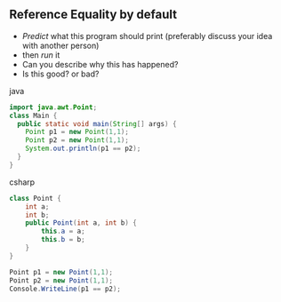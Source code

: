 Reference Equality by default
-----------------------------

* _Predict_ what this program should print (preferably discuss your idea with another person)
* then _run_ it
* Can you describe why this has happened?
* Is this good? or bad?


java
```java
import java.awt.Point;
class Main {
  public static void main(String[] args) {
    Point p1 = new Point(1,1);
    Point p2 = new Point(1,1);
    System.out.println(p1 == p2);
  }
}
```

csharp
```csharp
class Point {
    int a;
    int b;
    public Point(int a, int b) {
        this.a = a;
        this.b = b;
    }
}

Point p1 = new Point(1,1);
Point p2 = new Point(1,1);
Console.WriteLine(p1 == p2);
```
